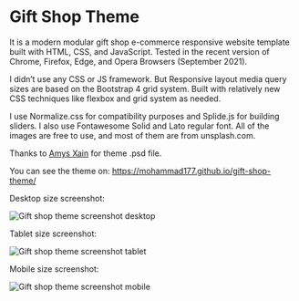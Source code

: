 # Gift Shop Theme

It is a modern modular gift shop e-commerce responsive website template built with HTML, CSS, and JavaScript. Tested in the recent version of Chrome, Firefox, Edge, and Opera Browsers (September 2021).

I didn’t use any CSS or JS framework. But Responsive layout media query sizes are based on the Bootstrap 4 grid system. Built with relatively new CSS techniques like flexbox and grid system as needed.

I use Normalize.css for compatibility purposes and Splide.js for building sliders. I also use Fontawesome Solid and Lato regular font. All of the images are free to use, and most of them are from unsplash.com.

Thanks to <a href="https://disqus.com/by/amysxain/" target="_blank">Amys Xain</a> for theme .psd file.

You can see the theme on:
https://mohammad177.github.io/gift-shop-theme/

Desktop size screenshot:

<img src="https://alvand.dev/wp-content/uploads/2021/10/gift-shop-theme-screencapture-1.jpg" alt="Gift shop theme screenshot desktop">

Tablet size screenshot:

<img src="https://alvand.dev/wp-content/uploads/2021/10/gift-shop-theme-screencapture-2.jpg" alt="Gift shop theme screenshot tablet">

Mobile size screenshot:

<img src="https://alvand.dev/wp-content/uploads/2021/10/gift-shop-theme-screencapture-3.jpg" alt="Gift shop theme screenshot mobile">
